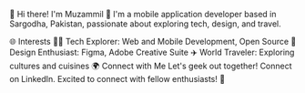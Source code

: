 👋 Hi there! I'm Muzammil
🚀 I'm a mobile application developer based in Sargodha, Pakistan, passionate about exploring tech, design, and travel.

🌐 Interests
👨‍💻 Tech Explorer: Web and Mobile Development, Open Source
🎨 Design Enthusiast: Figma, Adobe Creative Suite
✈️ World Traveler: Exploring cultures and cuisines
🌍 Connect with Me
Let's geek out together! Connect on LinkedIn. Excited to connect with fellow enthusiasts! 🌟
<!---
muzammilAhmad89/muzammilAhmad89 is a ✨ special ✨ repository because its `README.md` (this file) appears on your GitHub profile.
You can click the Preview link to take a look at your changes.
--->
